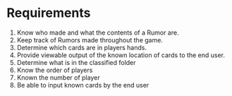 # Requirements #

1. Know who made and what the contents of a Rumor are.
2. Keep track of Rumors made throughout the game.
3. Determine which cards are in players hands.
4. Provide viewable output of the known location of cards to the end user.
5. Determine what is in the classified folder
6. Know the order of players
7. Known the number of player
8. Be able to input known cards by the end user